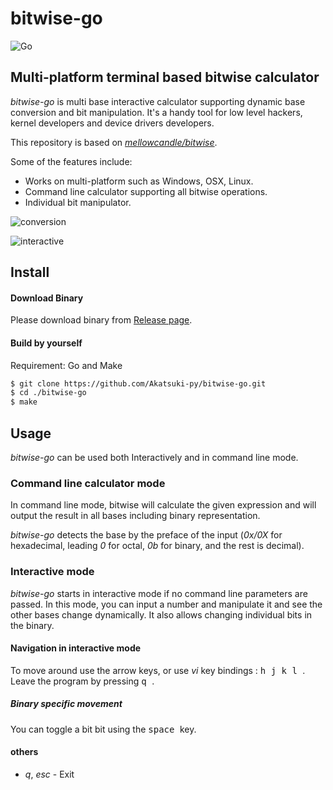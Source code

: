 # bitwise-go

![Go](https://github.com/Akatsuki-py/bitwise-go/workflows/Go/badge.svg)

## Multi-platform terminal based bitwise calculator

_bitwise-go_ is multi base interactive calculator supporting dynamic base conversion and bit manipulation.
It's a handy tool for low level hackers, kernel developers and device drivers developers.

This repository is based on [_mellowcandle/bitwise_](https://github.com/mellowcandle/bitwise).

Some of the features include:
* Works on multi-platform such as Windows, OSX, Linux.
* Command line calculator supporting all bitwise operations.
* Individual bit manipulator.

![conversion](https://imgur.com/pcth8U0.png "Bitwise conversion")

![interactive](https://imgur.com/QI9BrHl.png "Bitwise interactive")

## Install

#### Download Binary

Please download binary from [Release page](https://github.com/Akatsuki-py/bitwise-go/releases).

#### Build by yourself

Requirement: Go and Make

```sh
$ git clone https://github.com/Akatsuki-py/bitwise-go.git
$ cd ./bitwise-go
$ make
```

## Usage
_bitwise-go_ can be used both Interactively and in command line mode.

### Command line calculator mode
In command line mode, bitwise will calculate the given expression and will output the result in all bases including binary representation.

_bitwise-go_ detects the base by the preface of the input (_0x/0X_ for hexadecimal, leading _0_ for octal, _0b_ for binary, and the rest is decimal).

### Interactive mode
_bitwise-go_ starts in interactive mode if no command line parameters are passed. In this mode, you can input a number and manipulate it and see the other bases change dynamically.
It also allows changing individual bits in the binary.

#### Navigation in interactive mode
To move around use the arrow keys, or use _vi_ key bindings : <kbd> h </kbd> <kbd> j </kbd> <kbd> k </kbd> <kbd> l </kbd>.
Leave the program by pressing <kbd> q </kbd>.

##### Binary specific movement
You can toggle a bit bit using the <kbd> space </kbd> key.

#### others
* _q_, _esc_ - Exit
